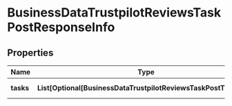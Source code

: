 # BusinessDataTrustpilotReviewsTaskPostResponseInfo


## Properties

| Name | Type | Description | Notes |
|------------ | ------------- | ------------- | -------------|
**tasks** | **List[Optional[BusinessDataTrustpilotReviewsTaskPostTaskInfo]]** | array of tasks |[optional]|